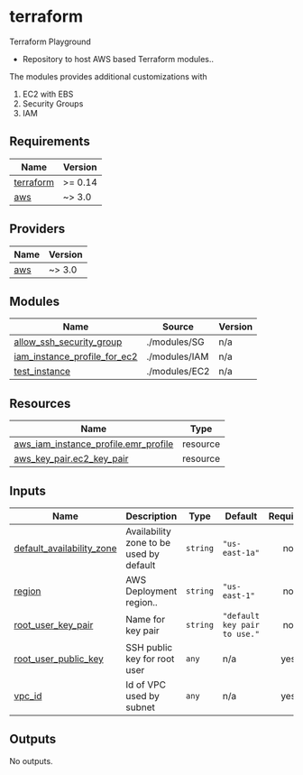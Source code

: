 # terraform
Terraform Playground

- Repository to host AWS based Terraform modules..

The modules provides additional customizations with 

1. EC2 with EBS
2. Security Groups 
3. IAM

<!-- BEGIN_TF_DOCS -->
## Requirements

| Name | Version |
|------|---------|
| <a name="requirement_terraform"></a> [terraform](#requirement\_terraform) | >= 0.14 |
| <a name="requirement_aws"></a> [aws](#requirement\_aws) | ~> 3.0 |

## Providers

| Name | Version |
|------|---------|
| <a name="provider_aws"></a> [aws](#provider\_aws) | ~> 3.0 |

## Modules

| Name | Source | Version |
|------|--------|---------|
| <a name="module_allow_ssh_security_group"></a> [allow\_ssh\_security\_group](#module\_allow\_ssh\_security\_group) | ./modules/SG | n/a |
| <a name="module_iam_instance_profile_for_ec2"></a> [iam\_instance\_profile\_for\_ec2](#module\_iam\_instance\_profile\_for\_ec2) | ./modules/IAM | n/a |
| <a name="module_test_instance"></a> [test\_instance](#module\_test\_instance) | ./modules/EC2 | n/a |

## Resources

| Name | Type |
|------|------|
| [aws_iam_instance_profile.emr_profile](https://registry.terraform.io/providers/hashicorp/aws/latest/docs/resources/iam_instance_profile) | resource |
| [aws_key_pair.ec2_key_pair](https://registry.terraform.io/providers/hashicorp/aws/latest/docs/resources/key_pair) | resource |

## Inputs

| Name | Description | Type | Default | Required |
|------|-------------|------|---------|:--------:|
| <a name="input_default_availability_zone"></a> [default\_availability\_zone](#input\_default\_availability\_zone) | Availability zone to be used by default | `string` | `"us-east-1a"` | no |
| <a name="input_region"></a> [region](#input\_region) | AWS Deployment region.. | `string` | `"us-east-1"` | no |
| <a name="input_root_user_key_pair"></a> [root\_user\_key\_pair](#input\_root\_user\_key\_pair) | Name for key pair | `string` | `"default key pair to use."` | no |
| <a name="input_root_user_public_key"></a> [root\_user\_public\_key](#input\_root\_user\_public\_key) | SSH public key for root user | `any` | n/a | yes |
| <a name="input_vpc_id"></a> [vpc\_id](#input\_vpc\_id) | Id of VPC used by subnet | `any` | n/a | yes |

## Outputs

No outputs.
<!-- END_TF_DOCS -->